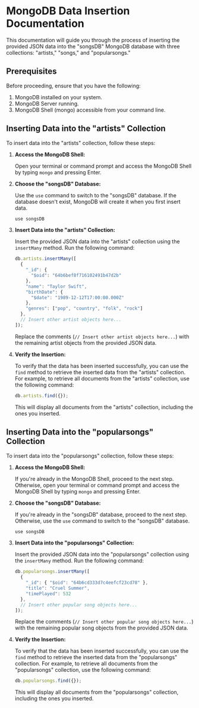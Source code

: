 # MongoDB Data Insertion Documentation

This documentation will guide you through the process of inserting the provided JSON data into the "songsDB" MongoDB database with three collections: "artists," "songs," and "popularsongs."

## Prerequisites

Before proceeding, ensure that you have the following:

1. MongoDB installed on your system.
2. MongoDB Server running.
3. MongoDB Shell (mongo) accessible from your command line.

## Inserting Data into the "artists" Collection

To insert data into the "artists" collection, follow these steps:

1. **Access the MongoDB Shell:**

   Open your terminal or command prompt and access the MongoDB Shell by typing `mongo` and pressing Enter.

2. **Choose the "songsDB" Database:**

   Use the `use` command to switch to the "songsDB" database. If the database doesn't exist, MongoDB will create it when you first insert data.

   ```javascript
   use songsDB
   ```

3. **Insert Data into the "artists" Collection:**

   Insert the provided JSON data into the "artists" collection using the `insertMany` method. Run the following command:

   ```javascript
   db.artists.insertMany([
     {
       "_id": {
         "$oid": "64b6bef8f716102491b47d2b"
       },
       "name": "Taylor Swift",
       "birthDate": {
         "$date": "1989-12-12T17:00:00.000Z"
       },
       "genres": ["pop", "country", "folk", "rock"]
     },
     // Insert other artist objects here...
   ]);
   ```

   Replace the comments (`// Insert other artist objects here...`) with the remaining artist objects from the provided JSON data.

4. **Verify the Insertion:**

   To verify that the data has been inserted successfully, you can use the `find` method to retrieve the inserted data from the "artists" collection. For example, to retrieve all documents from the "artists" collection, use the following command:

   ```javascript
   db.artists.find({});
   ```

   This will display all documents from the "artists" collection, including the ones you inserted.

## Inserting Data into the "popularsongs" Collection

To insert data into the "popularsongs" collection, follow these steps:

1. **Access the MongoDB Shell:**

   If you're already in the MongoDB Shell, proceed to the next step. Otherwise, open your terminal or command prompt and access the MongoDB Shell by typing `mongo` and pressing Enter.

2. **Choose the "songsDB" Database:**

   If you're already in the "songsDB" database, proceed to the next step. Otherwise, use the `use` command to switch to the "songsDB" database.

   ```javascript
   use songsDB
   ```

3. **Insert Data into the "popularsongs" Collection:**

   Insert the provided JSON data into the "popularsongs" collection using the `insertMany` method. Run the following command:

   ```javascript
   db.popularsongs.insertMany([
     {
       "_id": { "$oid": "64b6cd333d7c4eefcf23cd78" },
       "title": "Cruel Summer",
       "timePlayed": 532
     },
     // Insert other popular song objects here...
   ]);
   ```

   Replace the comments (`// Insert other popular song objects here...`) with the remaining popular song objects from the provided JSON data.

4. **Verify the Insertion:**

   To verify that the data has been inserted successfully, you can use the `find` method to retrieve the inserted data from the "popularsongs" collection. For example, to retrieve all documents from the "popularsongs" collection, use the following command:

   ```javascript
   db.popularsongs.find({});
   ```

   This will display all documents from the "popularsongs" collection, including the ones you inserted.

